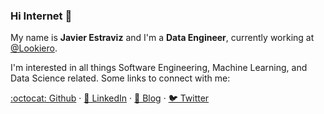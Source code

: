 ### Hi Internet 🖖

My name is **Javier Estraviz** and I'm a **Data Engineer**, currently working at [@Lookiero](https://lookiero.com/). 

I'm interested in all things Software Engineering, Machine Learning, and Data Science related. Some links to connect with me:

[:octocat: Github](https://github.com/estraviz/) · [💼 LinkedIn](https://www.linkedin.com/in/javierestraviz/) · [🚀 Blog](https://estraviz.github.io/) · [🐦 Twitter](https://twitter.com/estraviz)
